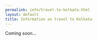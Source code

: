 ```yaml
---
permalink: info/travel-to-kolkata.html
layout: default
title: Information on travel to Kolkata
---
```


Coming soon...
